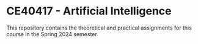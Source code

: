 # CE40417 - Artificial Intelligence

This repository contains the theoretical and practical assignments for this course in the Spring 2024 semester.
